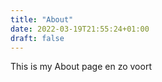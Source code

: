 ```yaml
---
title: "About"
date: 2022-03-19T21:55:24+01:00
draft: false
---
```


This is my About page
en zo voort


